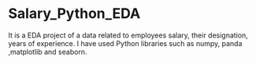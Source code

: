# Salary_Python_EDA
It is a EDA project of a data related to employees salary, their designation, years of experience. I have used Python libraries such as numpy, panda ,matplotlib and seaborn.
